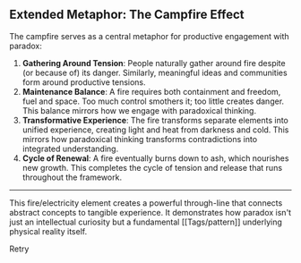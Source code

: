 ## Extended Metaphor: The Campfire Effect

The campfire serves as a central metaphor for productive engagement with paradox:

1. **Gathering Around Tension**: People naturally gather around fire despite (or because of) its danger. Similarly, meaningful ideas and communities form around productive tensions.
2. **Maintenance Balance**: A fire requires both containment and freedom, fuel and space. Too much control smothers it; too little creates danger. This balance mirrors how we engage with paradoxical thinking.
3. **Transformative Experience**: The fire transforms separate elements into unified experience, creating light and heat from darkness and cold. This mirrors how paradoxical thinking transforms contradictions into integrated understanding.
4. **Cycle of Renewal**: A fire eventually burns down to ash, which nourishes new growth. This completes the cycle of tension and release that runs throughout the framework.

---

This fire/electricity element creates a powerful through-line that connects abstract concepts to tangible experience. It demonstrates how paradox isn't just an intellectual curiosity but a fundamental [[Tags/pattern]] underlying physical reality itself.

Retry